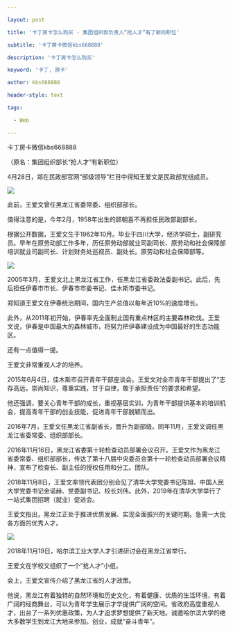 ---
layout: post
title: '卡丁房卡怎么购买 - 集团组织部负责人“抢人才”有了新的职位'
subtitle: '卡丁房卡微信kbs668888'
description: '卡丁房卡怎么购买'
keyword: '卡丁, 房卡'
author: kbs668888
header-style: text
tags:
  - Web
---
卡丁房卡微信kbs668888

（原名：集团组织部长“抢人才”有新职位）

4月28日，郑在民政部官网“部级领导”栏目中得知王爱文是民政部党组成员。

![](http://dingyue.ws.126.net/aLfgvwLE0FwxdYQJc3K6RiIZS0HfVnymBE1YIfWoYrd4T1556453141764.jpg)

此前，王爱文曾任黑龙江省委常委、组织部部长。

值得注意的是，今年2月，1958年出生的顾朝喜不再担任民政部副部长。

根据公开数据，王爱文生于1962年10月。毕业于四川大学，经济学硕士，副研究员。早年在原劳动部工作多年，历任原劳动部就业司副司长、原劳动和社会保障部培训就业司副司长、计划财务处巡视员、副处长。原劳动和社会保障部等。

![](http://dingyue.ws.126.net/s0B3Kgvz9B0ti50B3J2nwWA0c1P6VB7K8zbKHu2Pd2mpb1556453141765.jpg)

2005年3月，王爱文北上黑龙江省工作，任黑龙江省委政法委副书记。此后，先后担任伊春市市长、伊春市市委书记、佳木斯市委书记。

郑知道王爱文在伊春统治期间，国内生产总值以每年近10%的速度增长。

此外，从2011年初开始，伊春率先全面制止国有重点林区的主要森林砍伐。王爱文说，伊春是中国最大的森林城市，将努力把伊春建设成为中国最好的生态功能区。

还有一点值得一提。

王爱文非常重视人才的培养。

2015年6月4日，佳木斯市召开青年干部座谈会。王爱文对全市青年干部提出了“志存高远，崇尚知识，尊重实践，甘于自律，敢于承担责任”的要求和希望。

他还强调，要关心青年干部的成长，重视基层实训，为青年干部提供基本的培训机会，提高青年干部的创业技能，促进青年干部脱颖而出。

2016年7月，王爱文任黑龙江省副省长，晋升为副部级。同年11月，王爱文调任黑龙江省委常委、组织部部长。

2016年11月16日，黑龙江省委第十轮检查动员部署会议召开。王爱文作为黑龙江省委常委、组织部部长，传达了第十八届中央委员会第十一轮检查动员部署会议精神，宣布了检查长、副主任的授权任用和分工。团队。

2018年11月8日，王爱文率领代表团分别会见了清华大学党委书记陈旭、中国人民大学党委书记金诺赫、党委副书记、校长刘伟。此外，2019年在清华大学举行了一站式集团招聘（就业）促进会。

王爱文指出，黑龙江正处于推进优质发展、实现全面振兴的关键时期。急需一大批各方面的优秀人才。

![](http://dingyue.ws.126.net/1R0e7HfEklhk9QDJZXFgk4vBp7gIV25XfidH=cmaeyoa21556453141768.jpg)

2018年11月19日，哈尔滨工业大学人才引进研讨会在黑龙江省举行。

王爱文在学校又组织了一个“抢人才”小组。

会上，王爱文宣传介绍了黑龙江省的人才政策。

他说，黑龙江有着独特的自然环境和历史文化，有着健康、优质的生活环境，有着广阔的经商舞台，可以为青年学生展示才华提供广阔的空间。省政府高度重视人才，出台了一系列优惠政策，为人才追求梦想提供了新天地。诚邀哈尔滨大学的绝大多数学生到龙江大地来参加。创业，成就“奋斗青年”。

